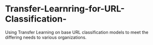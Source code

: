 # Transfer-Learnring-for-URL-Classification-
Using Transfer Learning on base  URL classification models to meet the differing needs to various organizations. 
